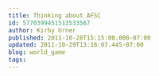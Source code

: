 ```yaml
---
title: Thinking about AFSC
id: 5770399451513533567
author: Kirby Urner
published: 2011-10-28T15:15:00.000-07:00
updated: 2011-10-29T13:18:07.445-07:00
blog: world_game
tags: 
---
```


